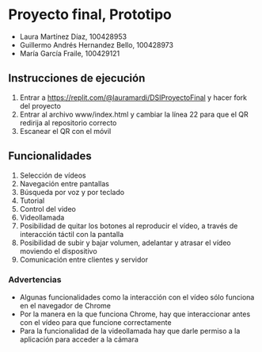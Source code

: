 # Proyecto final, Prototipo
- Laura Martínez Díaz, 100428953
- Guillermo Andrés Hernandez Bello, 100428973
- María García Fraile, 100429121

## Instrucciones de ejecución

1. Entrar a https://replit.com/@lauramardi/DSIProyectoFinal y hacer fork del proyecto
2. Entrar al archivo www/index.html y cambiar la línea 22 para que el QR redirija al repositorio correcto
3. Escanear el QR con el móvil

## Funcionalidades

1. Selección de vídeos
2. Navegación entre pantallas
3. Búsqueda por voz y por teclado
4. Tutorial
5. Control del video
6. Videollamada
7. Posibilidad de quitar los botones al reproducir el vídeo, a través de interacción táctil con la pantalla
8. Posibilidad de subir y bajar volumen, adelantar y atrasar el vídeo moviendo el dispositivo
8. Comunicación entre clientes y servidor

### Advertencias
- Algunas funcionalidades como la interacción con el vídeo sólo funciona en el navegador de Chrome
- Por la manera en la que funciona Chrome, hay que interaccionar antes con el vídeo para que funcione correctamente
- Para la funcionalidad de la videollamada hay que darle permiso a la aplicación para acceder a la cámara

